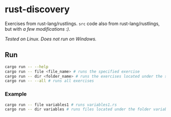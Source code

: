 # rust-discovery

Exercises from rust-lang/rustlings. `src` code also from rust-lang/rustlings, but with _a few modifications :)_.

_Tested on Linux. Does not run on Windows._

## Run

```bash
cargo run -- --help
cargo run -- file <file_name> # runs the specified exercise
cargo run -- dir <folder_name> # runs the exercises located under the specified folder
cargo run -- --all # runs all exercises
```

### Example

```bash
cargo run -- file variables1 # runs variables1.rs
cargo run -- dir variables # runs files located under the folder variables
```

